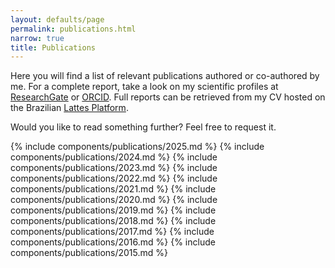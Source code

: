 ```yaml
---
layout: defaults/page
permalink: publications.html
narrow: true
title: Publications
---
```


Here you will find a list of relevant publications authored or co-authored by me. For a complete report, take a look on my scientific profiles at [ResearchGate](https://www.researchgate.net/profile/Gustavo-Peixoto-De-Oliveira) or [ORCID](https://orcid.org/0000-0002-4042-3548). Full reports can be retrieved from my CV hosted on the Brazilian [Lattes Platform](http://lattes.cnpq.br/2612838955804083).

Would you like to read something further? Feel free to request it.

{% include components/publications/2025.md %}
{% include components/publications/2024.md %}
{% include components/publications/2023.md %}
{% include components/publications/2022.md %}
{% include components/publications/2021.md %}
{% include components/publications/2020.md %}
{% include components/publications/2019.md %}
{% include components/publications/2018.md %}
{% include components/publications/2017.md %}
{% include components/publications/2016.md %}
{% include components/publications/2015.md %}




